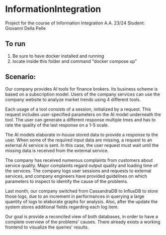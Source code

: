 # InformationIntegration
Project for the course of Information Integration A.A. 23/24
Student: Giovanni Della Pelle

## To run

1) Be sure to have docker installed and running
2) locate inside this folder and command "docker compose up"

## Scenario: 
Our company provides AI tools for finance brokers. Its business scheme is based on a subscription model. Users of the company services can use the company website to analyze market trends using 4 different tools.

Each usage of a tool consists of a session, initialized by a request. This request includes user-specified parameters on the AI model underneath the tool. The user can generate a different response multiple tmes and has to rate the quality of the last response on a 1-5 scale. 

The AI models elaborate in-house stored data to provide a response to the user. 
When some of the required input data are missing, a request to an external AI service is sent. In this case, the user request must wait until the missing data is received from the external service. 

The company has received numerous complaints from customers about service quality. Major complaints regard output quality and loading time of the services. 
The company logs user sessions and requests to external services, and company engineers have provided guidelines on which parameters to inspect to identify the cause of the problems.

Last month, our company switched from CassandraDB to InfluxDB to store those logs, due to an increment in performances in querying a large quantity of logs to elaborate graphs for analysis. Also, after the update the system stores additional fields regarding each log item.

Our goal is provide a reconciled view of both databases, in order to have a complete overview of the problems' causes. There already exists a working frontend to visualize the queries' results.